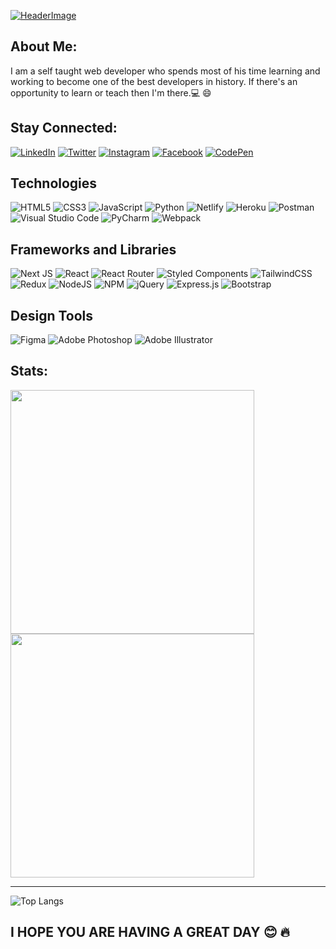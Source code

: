[![HeaderImage](https://i.ibb.co/nswNMnc/githubheader.png)](https://github.com/FierceInc)

## About Me:
 I am a self taught web developer who spends most of his time learning and working to become one of the best developers in history. If there's an opportunity to learn or teach then I'm there.:computer: :smile:

## Stay Connected:
[![LinkedIn](https://img.shields.io/badge/linkedin-%230077B5.svg?style=for-the-badge&logo=linkedin&logoColor=white)]()
[![Twitter](https://img.shields.io/badge/Twitter-%231DA1F2.svg?style=for-the-badge&logo=Twitter&logoColor=white)]()
[![Instagram](https://img.shields.io/badge/Instagram-%23E4405F.svg?style=for-the-badge&logo=Instagram&logoColor=white)]()
[![Facebook](https://img.shields.io/badge/Facebook-%231877F2.svg?style=for-the-badge&logo=Facebook&logoColor=white)]()
[![CodePen](https://img.shields.io/badge/Codepen-000000?style=for-the-badge&logo=codepen&logoColor=white)]()

## Technologies 
![HTML5](https://img.shields.io/badge/html5-%23E34F26.svg?style=for-the-badge&logo=html5&logoColor=white)
![CSS3](https://img.shields.io/badge/css3-%231572B6.svg?style=for-the-badge&logo=css3&logoColor=white)
![JavaScript](https://img.shields.io/badge/javascript-%23323330.svg?style=for-the-badge&logo=javascript&logoColor=%23F7DF1E)
![Python](https://img.shields.io/badge/python-3670A0?style=for-the-badge&logo=python&logoColor=ffdd54)
![Netlify](https://img.shields.io/badge/netlify-%23000000.svg?style=for-the-badge&logo=netlify&logoColor=#00C7B7)
![Heroku](https://img.shields.io/badge/heroku-%23430098.svg?style=for-the-badge&logo=heroku&logoColor=white)
![Postman](https://img.shields.io/badge/Postman-FF6C37?style=for-the-badge&logo=postman&logoColor=white)
![Visual Studio Code](https://img.shields.io/badge/Visual%20Studio%20Code-0078d7.svg?style=for-the-badge&logo=visual-studio-code&logoColor=white)
![PyCharm](https://img.shields.io/badge/pycharm-143?style=for-the-badge&logo=pycharm&logoColor=black&color=black&labelColor=green)
![Webpack](https://img.shields.io/badge/webpack-%238DD6F9.svg?style=for-the-badge&logo=webpack&logoColor=black)

## Frameworks and Libraries
![Next JS](https://img.shields.io/badge/Next-black?style=for-the-badge&logo=next.js&logoColor=white)
![React](https://img.shields.io/badge/react-%2320232a.svg?style=for-the-badge&logo=react&logoColor=%2361DAFB)
![React Router](https://img.shields.io/badge/React_Router-CA4245?style=for-the-badge&logo=react-router&logoColor=white)
![Styled Components](https://img.shields.io/badge/styled--components-DB7093?style=for-the-badge&logo=styled-components&logoColor=white)
![TailwindCSS](https://img.shields.io/badge/tailwindcss-%2338B2AC.svg?style=for-the-badge&logo=tailwind-css&logoColor=white)
![Redux](https://img.shields.io/badge/redux-%23593d88.svg?style=for-the-badge&logo=redux&logoColor=white)
![NodeJS](https://img.shields.io/badge/node.js-6DA55F?style=for-the-badge&logo=node.js&logoColor=white)
![NPM](https://img.shields.io/badge/NPM-%23000000.svg?style=for-the-badge&logo=npm&logoColor=white)
![jQuery](https://img.shields.io/badge/jquery-%230769AD.svg?style=for-the-badge&logo=jquery&logoColor=white)
![Express.js](https://img.shields.io/badge/express.js-%23404d59.svg?style=for-the-badge&logo=express&logoColor=%2361DAFB)
![Bootstrap](https://img.shields.io/badge/bootstrap-%23563D7C.svg?style=for-the-badge&logo=bootstrap&logoColor=white)

## Design Tools
![Figma](https://img.shields.io/badge/figma-%23F24E1E.svg?style=for-the-badge&logo=figma&logoColor=white)
![Adobe Photoshop](https://img.shields.io/badge/adobephotoshop-%2331A8FF.svg?style=for-the-badge&logo=adobephotoshop&logoColor=white)
![Adobe Illustrator](https://img.shields.io/badge/adobeillustrator-%23FF9A00.svg?style=for-the-badge&logo=adobeillustrator&logoColor=white)

## Stats: 
<a href="https://github.com/FierceInc/github-readme-stats" >
  <img align="center" src="https://github-readme-streak-stats.herokuapp.com?user=FierceInc&theme=midnight-purple&hide_border=true&date_format=M%20j%5B%2C%20Y%5D&ring=04a3ff&currStreakNum=04a3ff&currStreakLabel=04a3ff&sideLabels=04a3ff&sideNums=04a3ff&fire=04a3ff" width="390px" />  
</a>
<a href="https://github.com/FierceInc/github-readme-stats">
  <img align="center" src="https://github-readme-stats.vercel.app/api?username=FierceInc&theme=blue-green&hide=stars&show_icons=true&icon_color=04a3ff&text_color=04a3ff&bg_color=000&hide_border=true&line_height=30" width="390px"/>
</a>

---

![Top Langs](https://github-readme-stats.vercel.app/api/top-langs/?username=FierceInc&bg_color=000&hide_border=true&layout=compact)


## I HOPE YOU ARE HAVING A GREAT DAY :blush: :fire:
